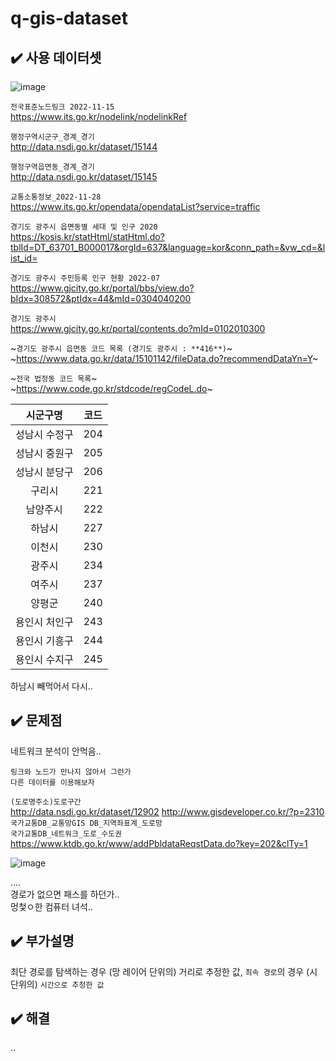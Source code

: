 # q-gis-dataset

## ✔️ 사용 데이터셋
![image](https://user-images.githubusercontent.com/99319638/204686789-d39d1234-8cdd-4dcf-9404-7d798bb552f1.png) </br>


`전국표준노드링크 2022-11-15` </br>
https://www.its.go.kr/nodelink/nodelinkRef </br>

`행정구역시군구_경계_경기` </br>
http://data.nsdi.go.kr/dataset/15144

`행정구역읍면동_경계_경기` </br>
http://data.nsdi.go.kr/dataset/15145

`교통소통정보_2022-11-28` </br>
https://www.its.go.kr/opendata/opendataList?service=traffic

`경기도 광주시 읍면동별 세대 및 인구 2020` </br>
https://kosis.kr/statHtml/statHtml.do?tblId=DT_63701_B000017&orgId=637&language=kor&conn_path=&vw_cd=&list_id=

`경기도 광주시 주민등록 인구 현황 2022-07` </br>
https://www.gjcity.go.kr/portal/bbs/view.do?bIdx=308572&ptIdx=44&mId=0304040200

`경기도 광주시` </br>
https://www.gjcity.go.kr/portal/contents.do?mId=0102010300

~`경기도 광주시 읍면동 코드 목록 (경기도 광주시 : **416**)`~ </br>
~https://www.data.go.kr/data/15101142/fileData.do?recommendDataYn=Y~

~`전국 법정동 코드 목록`~ </br>
~https://www.code.go.kr/stdcode/regCodeL.do~

|시군구명|코드|
|:---:|:---:|
|성남시 수정구|204|
|성남시 중원구|205|
|성남시 분당구|206|
|구리시|221|
|남양주시|222|
|하남시|227|
|이천시|230|
|광주시|234|
|여주시|237|
|양평군|240|
|용인시 처인구|243|
|용인시 기흥구|244|
|용인시 수지구|245|

하남시 빼먹어서 다시.. 

## ✔️ 문제점
네트워크 분석이 안먹음..
```
링크와 노드가 만나지 않아서 그런가
다른 데이터를 이용해보자
```

`(도로명주소)도로구간` </br>
http://data.nsdi.go.kr/dataset/12902 
http://www.gisdeveloper.co.kr/?p=2310  
`국가교통DB_교통망GIS DB_지역좌표계_도로망` </br>
`국가교통DB_네트워크_도로_수도권` </br>
https://www.ktdb.go.kr/www/addPbldataReqstData.do?key=202&clTy=1

![image](https://user-images.githubusercontent.com/99319638/204744438-f44db586-6326-407e-985c-8f5dd8bdd748.png) </br>

.... </br>
경로가 없으면 패스를 하던가.. </br>
멍첯ㅇ한 컴퓨터 녀석.. </br>

## ✔️ 부가설명
최단 경로를 탐색하는 경우 (망 레이어 단위의) 거리로 추정한 값, `최속 경로`의 경우 (시 단위의) `시간으로 추청한 값`

## ✔️ 해결
..
